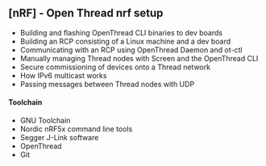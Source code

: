 ## [nRF] - Open Thread nrf setup

* Building and flashing OpenThread CLI binaries to dev boards
* Building an RCP consisting of a Linux machine and a dev board
* Communicating with an RCP using OpenThread Daemon and ot-ctl
* Manually managing Thread nodes with Screen and the OpenThread CLI
* Secure commissioning of devices onto a Thread network
* How IPv6 multicast works
* Passing messages between Thread nodes with UDP

#### Toolchain

* GNU Toolchain
* Nordic nRF5x command line tools
* Segger J-Link software
* OpenThread
* Git

